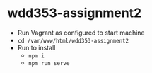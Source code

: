 # wdd353-assignment2

- Run Vagrant as configured to start machine
- `cd /var/www/html/wdd353-assignment2`
- Run to install
  - `npm i`
  - `npm run serve`
